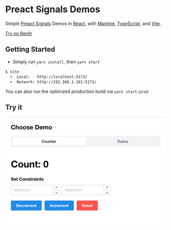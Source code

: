 # Preact Signals Demos
Simple [Preact Signals](https://preactjs.com/guide/v10/signals) Demos in [React](https://reactjs.org/), with [Mantine](https://mantine.dev/), [TypeScript](https://www.typescriptlang.org/), and [Vite](https://vitejs.dev/).

[Try on Replit](https://replit.com/@efeminella/Preact-React-Signals-Demos)

## Getting Started
- Simply run `yarn install`, then `yarn start`

```
$ vite
  ➜  Local:   http://localhost:5173/
  ➜  Network: http://192.168.1.161:5173/

```
 You can also run the optimized production build via `yarn start:prod`

## Try it
<a href="http://code.ericfeminella.com/preview/signals-demo/" target="_blank">
  <img width="579" alt="demo-1" src="/assets/demo-example.png">
</a>

